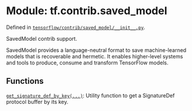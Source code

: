 <div itemscope itemtype="http://developers.google.com/ReferenceObject">
<meta itemprop="name" content="tf.contrib.saved_model" />
</div>

# Module: tf.contrib.saved_model



Defined in [`tensorflow/contrib/saved_model/__init__.py`](https://www.tensorflow.org/code/tensorflow/contrib/saved_model/__init__.py).

SavedModel contrib support.

SavedModel provides a language-neutral format to save machine-learned models
that is recoverable and hermetic. It enables higher-level systems and tools to
produce, consume and transform TensorFlow models.

## Functions

[`get_signature_def_by_key(...)`](../../tf/contrib/saved_model/get_signature_def_by_key.md): Utility function to get a SignatureDef protocol buffer by its key.

